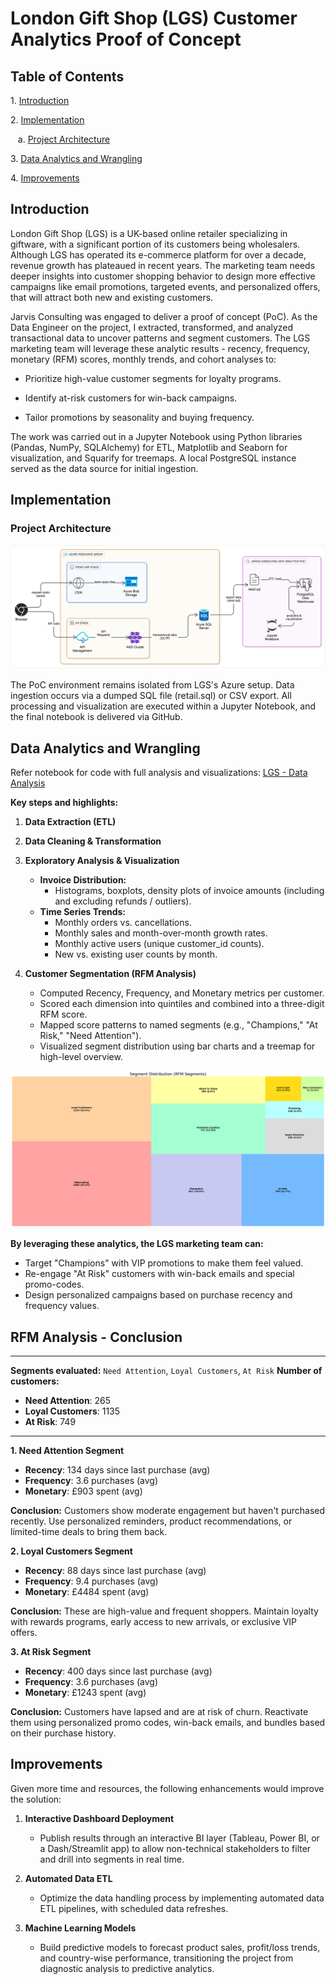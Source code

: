 # London Gift Shop (LGS) Customer Analytics Proof of Concept

## Table of Contents

1\. [Introduction](#introduction)

2\. [Implementation](#implementation)

   a\. [Project Architecture](#project-architecture)

3\. [Data Analytics and Wrangling](#data-analytics-and-wrangling)

4\. [Improvements](#improvements)


## Introduction

London Gift Shop (LGS) is a UK-based online retailer specializing in giftware, with a significant portion of its customers being wholesalers. Although LGS has operated its e-commerce platform for over a decade, revenue growth has plateaued in recent years. The marketing team needs deeper insights into customer shopping behavior to design more effective campaigns like email promotions, targeted events, and personalized offers, that will attract both new and existing customers.

Jarvis Consulting was engaged to deliver a proof of concept (PoC). As the Data Engineer on the project, I extracted, transformed, and analyzed transactional data to uncover patterns and segment customers. The LGS marketing team will leverage these analytic results - recency, frequency, monetary (RFM) scores, monthly trends, and cohort analyses to:

- Prioritize high-value customer segments for loyalty programs. 

- Identify at-risk customers for win-back campaigns. 

- Tailor promotions by seasonality and buying frequency. 

The work was carried out in a Jupyter Notebook using Python libraries (Pandas, NumPy, SQLAlchemy) for ETL, Matplotlib and Seaborn for visualization, and Squarify for treemaps. A local PostgreSQL instance served as the data source for initial ingestion.


## Implementation

### Project Architecture

![LGS System Architecture Diagram](https://github.com/jarviscanada/jarvis_data_eng_AdityaKhajanchi/blob/c0f7971b65425ac06ed81ed9fc4980ffe8bb9356/assets/LGS-System-Archtiecture.png)

The PoC environment remains isolated from LGS's Azure setup. Data ingestion occurs via a dumped SQL file (retail.sql) or CSV export. All processing and visualization are executed within a Jupyter Notebook, and the final notebook is delivered via GitHub.


## **Data Analytics and Wrangling**

Refer notebook for code with full analysis and visualizations: [LGS - Data Analysis](https://github.com/jarviscanada/jarvis_data_eng_AdityaKhajanchi/blob/208a4db0398b19d8f99a1a134ad4e9015faa1950/python_data_analytics/python_data_wrangling/retail_data_analytics_wrangling.ipynb)

**Key steps and highlights:**

1. **Data Extraction (ETL)**
2. **Data Cleaning & Transformation**
3. **Exploratory Analysis & Visualization**
   - **Invoice Distribution:** 
     - Histograms, boxplots, density plots of invoice amounts (including and excluding refunds / outliers).
   - **Time Series Trends:**
     - Monthly orders vs. cancellations.
     - Monthly sales and month-over-month growth rates.
     - Monthly active users (unique customer_id counts). 
     - New vs. existing user counts by month.

4. **Customer Segmentation (RFM Analysis)**
   -   Computed Recency, Frequency, and Monetary metrics per customer.
   -   Scored each dimension into quintiles and combined into a three-digit RFM score.
   -   Mapped score patterns to named segments (e.g., "Champions," "At Risk," "Need Attention").
   -   Visualized segment distribution using bar charts and a treemap for high-level overview.

![RFM Chart Of LGS Customers](https://github.com/jarviscanada/jarvis_data_eng_AdityaKhajanchi/blob/553e27a717bc635d51db0c6e3d4d3de4461a732a/assets/lgs_rfm_chart.png)



**By leveraging these analytics, the LGS marketing team can:**
-   Target "Champions" with VIP promotions to make them feel valued.
-   Re-engage "At Risk" customers with win-back emails and special promo-codes.
-   Design personalized campaigns based on purchase recency and frequency values.


## **RFM Analysis - Conclusion**

***

**Segments evaluated:** `Need Attention`, `Loyal Customers`, `At Risk` **Number of customers:**

-   **Need Attention**: 265
-   **Loyal Customers**: 1135
-   **At Risk**: 749

***

**1. Need Attention Segment**

-   **Recency**: 134 days since last purchase (avg)
-   **Frequency**: 3.6 purchases (avg)
-   **Monetary**: £903 spent (avg)

**Conclusion:** Customers show moderate engagement but haven't purchased recently. Use personalized reminders, product recommendations, or limited-time deals to bring them back.



**2. Loyal Customers Segment**

-   **Recency**: 88 days since last purchase (avg)
-   **Frequency**: 9.4 purchases (avg)
-   **Monetary**: £4484 spent (avg)

**Conclusion:** These are high-value and frequent shoppers. Maintain loyalty with rewards programs, early access to new arrivals, or exclusive VIP offers.



**3. At Risk Segment**

-   **Recency**: 400 days since last purchase (avg)
-   **Frequency**: 3.6 purchases (avg)
-   **Monetary**: £1243 spent (avg)

**Conclusion:** Customers have lapsed and are at risk of churn. Reactivate them using personalized promo codes, win-back emails, and bundles based on their purchase history.


## **Improvements**

Given more time and resources, the following enhancements would improve the solution:

1. **Interactive Dashboard Deployment**
   - Publish results through an interactive BI layer (Tableau, Power BI, or a Dash/Streamlit app) to allow non-technical stakeholders to filter and drill into segments in real time.

2. **Automated Data ETL**
   - Optimize the data handling process by implementing automated data ETL pipelines, with scheduled data refreshes.

3. **Machine Learning Models**
    - Build predictive models to forecast product sales, profit/loss trends, and country-wise performance, transitioning the project from diagnostic analysis to predictive analytics.   
